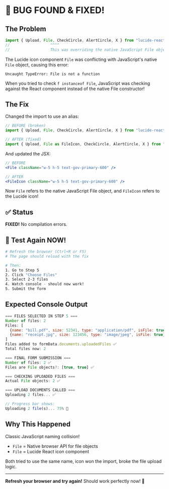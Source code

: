 # 🐛 BUG FOUND & FIXED!

## The Problem

```javascript
import { Upload, File, CheckCircle, AlertCircle, X } from "lucide-react";
//                  ^^^^ 
//                  This was overriding the native JavaScript File object!
```

The Lucide icon component `File` was conflicting with JavaScript's native `File` object, causing this error:

```
Uncaught TypeError: File is not a function
```

When you tried to check `f instanceof File`, JavaScript was checking against the React component instead of the native File constructor!

## The Fix

Changed the import to use an alias:

```javascript
// BEFORE (broken)
import { Upload, File, CheckCircle, AlertCircle, X } from "lucide-react";

// AFTER (fixed)
import { Upload, File as FileIcon, CheckCircle, AlertCircle, X } from "lucide-react";
```

And updated the JSX:

```jsx
// BEFORE
<File className="w-5 h-5 text-gov-primary-600" />

// AFTER
<FileIcon className="w-5 h-5 text-gov-primary-600" />
```

Now `File` refers to the native JavaScript File object, and `FileIcon` refers to the Lucide icon!

## ✅ Status

**FIXED!** No compilation errors.

## 🧪 Test Again NOW!

```bash
# Refresh the browser (Ctrl+R or F5)
# The page should reload with the fix

# Then:
1. Go to Step 5
2. Click "Choose Files"
3. Select 2-3 files
4. Watch console - should now work!
5. Submit the form
```

## Expected Console Output

```javascript
=== FILES SELECTED IN STEP 5 ===
Number of files: 2
Files: [
  {name: "bill.pdf", size: 52341, type: "application/pdf", isFile: true},
  {name: "receipt.jpg", size: 123456, type: "image/jpeg", isFile: true}
]
Files added to formData.documents.uploadedFiles ✅
Total files now: 2

=== FINAL FORM SUBMISSION ===
Number of files: 2 ✅
Files are File objects?: [true, true] ✅

=== CHECKING UPLOADED FILES ===
Actual File objects: 2 ✅

=== UPLOAD DOCUMENTS CALLED ===
Uploading 2 files... ✅

// Progress bar shows:
Uploading 2 file(s)... 75% 🔄
```

## Why This Happened

Classic JavaScript naming collision! 

- `File` = Native browser API for file objects
- `File` = Lucide React icon component

Both tried to use the same name, icon won the import, broke the file upload logic.

---

**Refresh your browser and try again!** Should work perfectly now! 🚀
